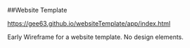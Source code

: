 ##Website Template

https://gee63.github.io/websiteTemplate/app/index.html

Early Wireframe for a website template. No design elements.
